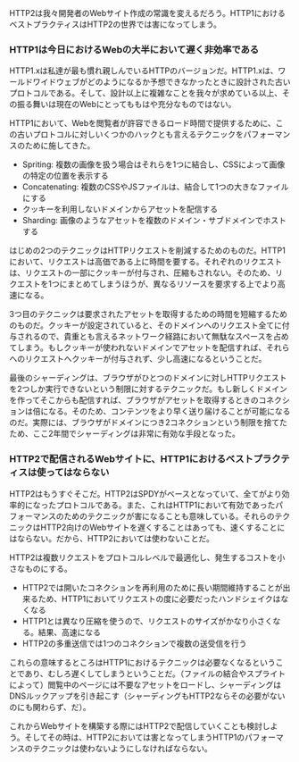 HTTP2は我々開発者のWebサイト作成の常識を変えるだろう。HTTP1におけるベストプラクティスはHTTP2の世界では害になってしまう。

### HTTP1は今日におけるWebの大半において遅く非効率である

HTTP1.xは私達が最も慣れ親しんでいるHTTPのバージョンだ。HTTP1.xは、ワールドワイドウェブがどのようになるか予想できなかったときに設計された古いプロトコルである。そして、設計以上に複雑なことを我々が求めている以上、その振る舞いは現在のWebにとってももはや充分なものではない。

HTTP1において、Webを閲覧者が許容できるロード時間で提供するために、この古いプロトコルに対しいくつかのハックとも言えるテクニックをパフォーマンスのために施してきた。

- Spriting: 複数の画像を扱う場合はそれらを1つに結合し、CSSによって画像の特定の位置を表示する
- Concatenating: 複数のCSSやJSファイルは、結合して1つの大きなファイルにする
- クッキーを利用しないドメインからアセットを配信する
- Sharding: 画像のようなアセットを複数のドメイン・サブドメインでホストする

はじめの2つのテクニックはHTTPリクエストを削減するためのものだ。HTTP1において、リクエストは高価である上に時間を要する。それぞれのリクエストは、リクエストの一部にクッキーが付与され、圧縮もされない。そのため、リクエストを1つにまとめてしまうほうが、異なるリソースを要求する上でより高速になる。

3つ目のテクニックは要求されたアセットを取得するための時間を短縮するためのものだ。クッキーが設定されていると、そのドメインへのリクエスト全てに付与されるので、貴重とも言えるネットワーク経路において無駄なスペースを占めてしまう。もしクッキーが使われないドメインでアセットを配信すれば、それらへのリクエストへクッキーが付与されず、少し高速になるということだ。

最後のシャーディングは、ブラウザがひとつのドメインに対しHTTPリクエストを2つしか実行できないという制限に対するテクニックだ。もし新しくドメインを作ってそこからも配信すれば、ブラウザがアセットを取得するときのコネクションは倍になる。そのため、コンテンツをより早く送り届けることが可能になるのだ。実際には、ブラウザがドメインにつき2コネクションという制限を捨てたため、ここ2年間でシャーディングは非常に有効な手段となった。

### HTTP2で配信されるWebサイトに、HTTP1におけるベストプラクティスは使ってはならない

HTTP2はもうすぐそこだ。HTTP2はSPDYがベースとなっていて、全てがより効率的になったプロトコルである。また、これはHTTP1において有効であったパフォーマンスのためのテクニックが害になることも意味している。それらのテクニックはHTTP2向けのWebサイトを遅くすることはあっても、速くすることにはならない。だから、HTTP2においては使わないことだ。

HTTP2は複数リクエストをプロトコルレベルで最適化し、発生するコストを小さなものにする。

- HTTP2では開いたコネクションを再利用のために長い期間維持することが出来るため、HTTP1においてリクエストの度に必要だったハンドシェイクはなくなる
- HTTP1とは異なり圧縮を使うので、リクエストのサイズがかなり小さくなる。結果、高速になる
- HTTP2の多重送信では1つのコネクションで複数の送受信を行う

これらの意味するところはHTTP1におけるテクニックは必要なくなるということであり、むしろ遅くしてしまうということだ。（ファイルの結合やスプライトによって）閲覧中のページには不要なアセットをロードし、シャーディングはDNSルックアップを引き起こす（シャーディングもHTTP2ならその必要がないのにも関わらず、だ）。

これからWebサイトを構築する際にはHTTP2で配信していくことも検討しよう。そしてその時は、HTTP2においては害となってしまうHTTP1のパフォーマンスのテクニックは使わないようにしなければならない。
